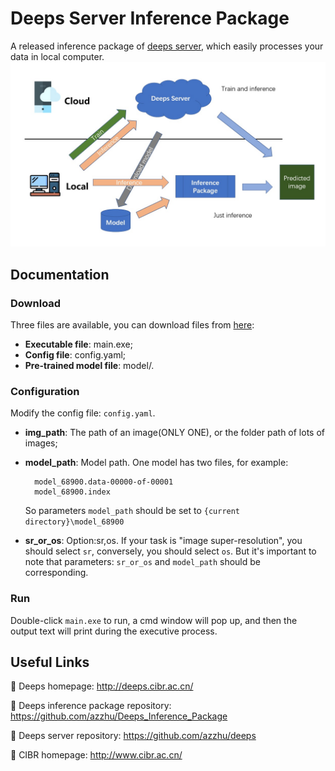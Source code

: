 # Deeps Server Inference Package
A released inference package of [deeps server](http://deeps.cibr.ac.cn/), which easily processes your data in local computer.
![avatar](imgs/img.jpg)

## Documentation

### Download
Three files are available, you can download files from [here](http://119.90.33.35:3557/sharing/wJWmfODpQ):
    
- **Executable file**: main.exe;
- **Config file**: config.yaml;
- **Pre-trained model file**: model/.

### Configuration
Modify the config file: ```config.yaml```.

- **img_path**: The path of an image(ONLY ONE), or the folder path of lots of images;
- **model_path**: Model path. One model has two files, for example:

        model_68900.data-00000-of-00001
        model_68900.index
        
    So parameters ```model_path``` should be set to ```{current directory}\model_68900```
- **sr_or_os**: Option:sr,os. If your task is "image super-resolution", you should select ```sr```,
conversely, you should select ```os```. But it's important to note that parameters: ```sr_or_os``` and ```model_path``` should be corresponding.

### Run
Double-click ```main.exe``` to run, a cmd window will pop up, and then the output text will print during the executive process.

## Useful Links

💜 Deeps homepage: http://deeps.cibr.ac.cn/

💜 Deeps inference package repository: https://github.com/azzhu/Deeps_Inference_Package

💜 Deeps server repository: https://github.com/azzhu/deeps

💜 CIBR homepage: http://www.cibr.ac.cn/